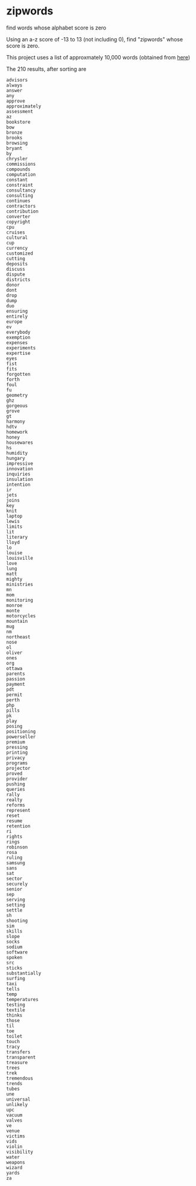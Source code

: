 # zipwords
find words whose alphabet score is zero

Using an a-z score of -13 to 13 (not including 0), find "zipwords" whose score is zero.

This project uses a list of approxmately 10,000 words (obtained from [here](https://github.com/first20hours/google-10000-english/blob/master/google-10000-english-no-swears.txt))

The 210 results, after sorting are

```
advisors
always
answer
any
approve
approximately
assessment
az
bookstore
bow
bronze
brooks
browsing
bryant
by
chrysler
commissions
compounds
computation
constant
constraint
consultancy
consulting
continues
contractors
contribution
converter
copyright
cpu
cruises
cultural
cup
currency
customized
cutting
deposits
discuss
dispute
districts
donor
dont
drop
dump
duo
ensuring
entirely
europe
ev
everybody
exemption
expenses
experiments
expertise
eyes
fist
fits
forgotten
forth
foul
fu
geometry
ghz
gorgeous
grove
gt
harmony
hdtv
homework
honey
housewares
hs
humidity
hungary
impressive
innovation
inquiries
insulation
intention
ir
jets
joins
key
knit
laptop
lewis
limits
lit
literary
lloyd
lo
louise
louisville
love
lung
matt
mighty
ministries
mn
mom
monitoring
monroe
monte
motorcycles
mountain
mug
nm
northeast
nose
ol
oliver
ones
org
ottawa
parents
passion
payment
pdt
permit
perth
php
pills
pk
play
posing
positioning
powerseller
premium
pressing
printing
privacy
programs
projector
proved
provider
pushing
queries
rally
realty
reforms
represent
reset
resume
retention
ri
rights
rings
robinson
rosa
ruling
samsung
sans
sat
sector
securely
senior
sep
serving
setting
settle
sh
shooting
sim
skills
slope
socks
sodium
software
spoken
src
sticks
substantially
surfing
taxi
tells
temp
temperatures
testing
textile
thinks
those
til
toe
toilet
touch
tracy
transfers
transparent
treasure
trees
trek
tremendous
trends
tubes
une
universal
unlikely
upc
vacuum
valves
ve
venue
victims
vids
violin
visibility
water
weapons
wizard
yards
za
```
